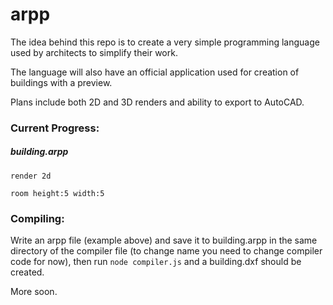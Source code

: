 # arpp
The idea behind this repo is to create a very simple programming language used by architects to simplify their work.

The language will also have an official application used for creation of buildings with a preview.

Plans include both 2D and 3D renders and ability to export to AutoCAD.

### Current Progress:
##### building.arpp
```
render 2d

room height:5 width:5
  ```
  
  ### Compiling:
  
  Write an arpp file (example above) and save it to building.arpp in the same directory of the compiler file (to change name you need to change compiler code for now), then run `node compiler.js` and a building.dxf should be created.
  
  More soon.
